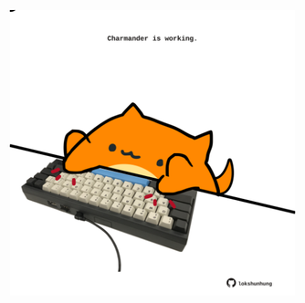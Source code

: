 <!-- built at 21/03/2022, 09:01:10 UTC -->
<p align="center">
  <img width="500" height="500" src="./ReadmeImage.svg">
</p>
